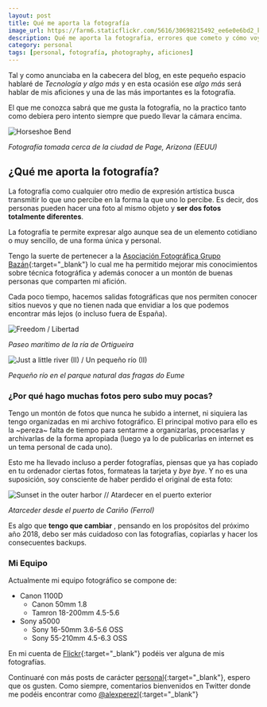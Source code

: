 ```yaml
---
layout: post
title: Qué me aporta la fotografía
image_url: https://farm6.staticflickr.com/5616/30698215492_ee6e0e6bd2_k.jpg
description: Qué me aporta la fotografia, errores que cometo y cómo voy a solucionarlos
category: personal
tags: [personal, fotografía, photography, aficiones]
---
```


Tal y como anunciaba en la cabecera del blog, en este pequeño espacio hablaré de _Tecnología y algo más_ y en esta ocasión ese _algo más_ será hablar de mis aficiones y una de las más importantes es la fotografía.

<!-- more -->

El que me conozca sabrá que me gusta la fotografía, no la practico tanto como debiera pero intento siempre que puedo llevar la cámara encima. 

<img src="https://farm5.staticflickr.com/4398/36478314322_906ef75c26_c.jpg" alt="Horseshoe Bend" class="img-fluid">

_Fotografía tomada cerca de la ciudad de Page, Arizona (EEUU)_

## ¿Qué me aporta la fotografía?

La fotografía como cualquier otro medio de expresión artística busca transmitir lo que uno percibe en la forma la que uno lo percibe. Es decir, dos personas pueden hacer una foto al mismo objeto y __ser dos fotos totalmente diferentes__. 

La fotografía te permite expresar algo aunque sea de un elemento cotidiano o muy sencillo, de una forma única y personal.

Tengo la suerte de pertenecer a la [Asociación Fotográfica Grupo Bazán](http://fotografiagrupobazan.blogspot.com.es/){:target="_blank"} lo cual me ha permitido mejorar mis conocimientos sobre técnica fotográfica y además conocer a un montón de buenas personas que comparten mi afición.

Cada poco tiempo, hacemos salidas fotográficas que nos permiten conocer sitios nuevos y que no tienen nada que envidiar a los que podemos encontrar más lejos (o incluso fuera de España).

<img src="https://farm6.staticflickr.com/5619/30726898911_c040fa6eb6_c.jpg" class="img-fluid" alt="Freedom / Libertad">

_Paseo marítimo de la ría de Ortigueira_

<img src="https://farm6.staticflickr.com/5524/30698218152_5cd7270313_c.jpg" alt="Just a little river (II) / Un pequeño río (II)" class="img-fluid">

_Pequeño río en el parque natural das fragas do Eume_

### ¿Por qué hago muchas fotos pero subo muy pocas?

Tengo un montón de fotos que nunca he subido a internet, ni siquiera las tengo organizadas en mi archivo fotográfico. El principal motivo para ello es la ~pereza~ falta de tiempo para sentarme a organizarlas, procesarlas y archivarlas de la forma apropiada (luego ya lo de publicarlas en internet es un tema personal de cada uno).

Esto me ha llevado incluso a perder fotografías, piensas que ya has copiado en tu ordenador ciertas fotos, formateas la tarjeta y _bye bye_. Y no es una suposición, soy consciente de haber perdido el original de esta foto:


<img src="https://farm6.staticflickr.com/5610/15435810247_c043286a6c_c.jpg" alt="Sunset in the outer harbor // Atardecer en el puerto exterior" class="img-fluid">

_Atarceder desde el puerto de Cariño (Ferrol)_

Es algo que __tengo que cambiar__ , pensando en los propósitos del próximo año 2018, debo ser más cuidadoso con las fotografías, copiarlas y hacer los consecuentes backups.

### Mi Equipo

Actualmente mi equipo fotográfico se compone de:

- Canon 1100D
    + Canon 50mm 1.8
    + Tamron 18-200mm 4.5-5.6
- Sony a5000
    + Sony 16-50mm 3.6-5.6 OSS
    + Sony 55-210mm 4.5-6.3 OSS
    
En mi cuenta de [Flickr](https://www.flickr.com/photos/alejandroperezl){:target="_blank"} podéis ver alguna de mis fotografías.

Continuaré con más posts de carácter [personal](http://alejandroperezlopez.com/categories/#personal){:target="_blank"}, espero que os gusten. Como siempre, comentarios bienvenidos en Twitter donde me podéis encontrar como [@alexperezl](https://twitter.com/alexperezl){:target="_blank"}
















